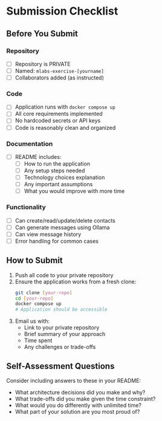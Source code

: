 # Submission Checklist

## Before You Submit

### Repository
- [ ] Repository is PRIVATE
- [ ] Named: `mlabs-exercise-[yourname]`
- [ ] Collaborators added (as instructed)

### Code
- [ ] Application runs with `docker compose up`
- [ ] All core requirements implemented
- [ ] No hardcoded secrets or API keys
- [ ] Code is reasonably clean and organized

### Documentation
- [ ] README includes:
  - [ ] How to run the application
  - [ ] Any setup steps needed
  - [ ] Technology choices explanation
  - [ ] Any important assumptions
  - [ ] What you would improve with more time

### Functionality
- [ ] Can create/read/update/delete contacts
- [ ] Can generate messages using Ollama
- [ ] Can view message history
- [ ] Error handling for common cases

## How to Submit

1. Push all code to your private repository
2. Ensure the application works from a fresh clone:
   ```bash
   git clone [your-repo]
   cd [your-repo]
   docker compose up
   # Application should be accessible
   ```
3. Email us with:
   - Link to your private repository
   - Brief summary of your approach
   - Time spent
   - Any challenges or trade-offs

## Self-Assessment Questions

Consider including answers to these in your README:
- What architecture decisions did you make and why?
- What trade-offs did you make given the time constraint?
- What would you do differently with unlimited time?
- What part of your solution are you most proud of?
